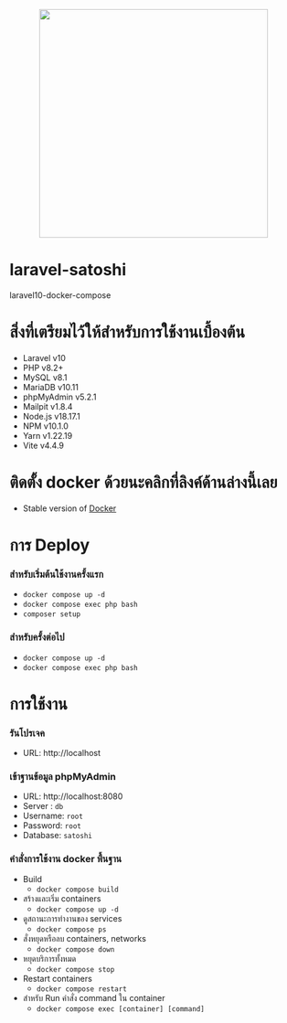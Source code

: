 <p align="center"><a href="https://laravel.com" target="_blank"><img src="https://raw.githubusercontent.com/laravel/art/master/logo-lockup/5%20SVG/2%20CMYK/1%20Full%20Color/laravel-logolockup-cmyk-red.svg" width="400"></a></p>

# laravel-satoshi
laravel10-docker-compose

# สิ่งที่เตรียมไว้ให้สำหรับการใช้งานเบื้องต้น
- Laravel v10
- PHP v8.2+
- MySQL v8.1
- MariaDB v10.11
- phpMyAdmin v5.2.1
- Mailpit v1.8.4
- Node.js v18.17.1
- NPM v10.1.0
- Yarn v1.22.19
- Vite v4.4.9

# ติดตั้ง docker ด้วยนะคลิกที่ลิงค์ด้านล่างนี้เลย
- Stable version of [Docker](https://docs.docker.com/engine/install/)

# การ Deploy

### สำหรับเริ่มต้นใช้งานครั้งแรก
- `docker compose up -d`
- `docker compose exec php bash`
- `composer setup`

### สำหรับครั้งต่อไป
- `docker compose up -d`
- `docker compose exec php bash`

# การใช้งาน

###  รันโปรเจค 
- URL: http://localhost

### เข้าฐานข้อมูล phpMyAdmin
- URL: http://localhost:8080
- Server : `db`
- Username: `root`
- Password: `root`
- Database: `satoshi`

### คำสั่งการใช้งาน docker พื้นฐาน
- Build 
    - `docker compose build`
- สร้างและเริ่ม containers
    - `docker compose up -d`
- ดูสถานะการทำงานของ services
    - `docker compose ps`
- สั่งหยุดหรือลบ containers, networks
    - `docker compose down`
- หยุดบริการทั้งหมด
    - `docker compose stop`
- Restart containers 
    - `docker compose restart`
- สำหรับ Run คำสั่ง command ใน container
    - `docker compose exec [container] [command]`

